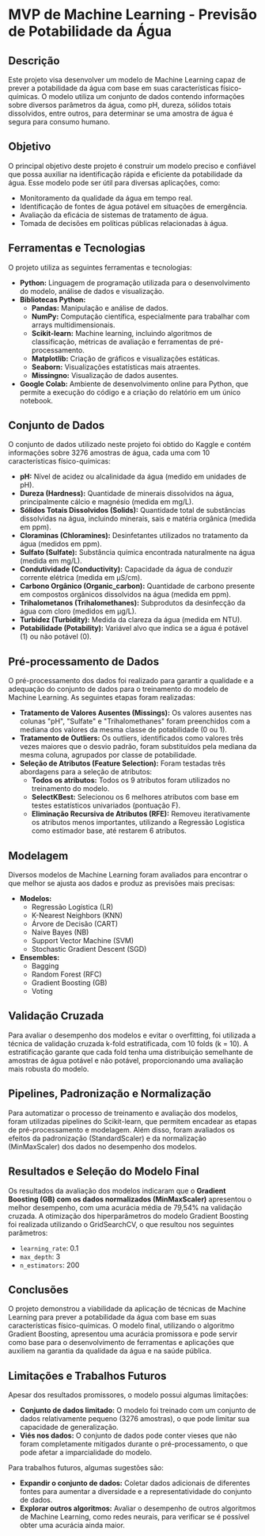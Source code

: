 # MVP de Machine Learning - Previsão de Potabilidade da Água

## Descrição
Este projeto visa desenvolver um modelo de Machine Learning capaz de prever a potabilidade da água com base em suas características físico-químicas. O modelo utiliza um conjunto de dados contendo informações sobre diversos parâmetros da água, como pH, dureza, sólidos totais dissolvidos, entre outros, para determinar se uma amostra de água é segura para consumo humano.

## Objetivo
O principal objetivo deste projeto é construir um modelo preciso e confiável que possa auxiliar na identificação rápida e eficiente da potabilidade da água. Esse modelo pode ser útil para diversas aplicações, como:

* Monitoramento da qualidade da água em tempo real.
* Identificação de fontes de água potável em situações de emergência.
* Avaliação da eficácia de sistemas de tratamento de água.
* Tomada de decisões em políticas públicas relacionadas à água.

## Ferramentas e Tecnologias
O projeto utiliza as seguintes ferramentas e tecnologias:

* **Python:** Linguagem de programação utilizada para o desenvolvimento do modelo, análise de dados e visualização.
* **Bibliotecas Python:**
    * **Pandas:** Manipulação e análise de dados.
    * **NumPy:** Computação científica, especialmente para trabalhar com arrays multidimensionais.
    * **Scikit-learn:** Machine learning, incluindo algoritmos de classificação, métricas de avaliação e ferramentas de pré-processamento.
    * **Matplotlib:** Criação de gráficos e visualizações estáticas.
    * **Seaborn:** Visualizações estatísticas mais atraentes.
    * **Missingno:** Visualização de dados ausentes.
* **Google Colab:** Ambiente de desenvolvimento online para Python, que permite a execução do código e a criação do relatório em um único notebook.

## Conjunto de Dados
O conjunto de dados utilizado neste projeto foi obtido do Kaggle e contém informações sobre 3276 amostras de água, cada uma com 10 características físico-químicas:

* **pH:** Nível de acidez ou alcalinidade da água (medido em unidades de pH).
* **Dureza (Hardness):** Quantidade de minerais dissolvidos na água, principalmente cálcio e magnésio (medida em mg/L).
* **Sólidos Totais Dissolvidos (Solids):** Quantidade total de substâncias dissolvidas na água, incluindo minerais, sais e matéria orgânica (medida em ppm).
* **Cloraminas (Chloramines):** Desinfetantes utilizados no tratamento da água (medidos em ppm).
* **Sulfato (Sulfate):** Substância química encontrada naturalmente na água (medida em mg/L).
* **Condutividade (Conductivity):** Capacidade da água de conduzir corrente elétrica (medida em μS/cm).
* **Carbono Orgânico (Organic_carbon):** Quantidade de carbono presente em compostos orgânicos dissolvidos na água (medida em ppm).
* **Trihalometanos (Trihalomethanes):** Subprodutos da desinfecção da água com cloro (medidos em μg/L).
* **Turbidez (Turbidity):** Medida da clareza da água (medida em NTU).
* **Potabilidade (Potability):** Variável alvo que indica se a água é potável (1) ou não potável (0).

## Pré-processamento de Dados
O pré-processamento dos dados foi realizado para garantir a qualidade e a adequação do conjunto de dados para o treinamento do modelo de Machine Learning. As seguintes etapas foram realizadas:

* **Tratamento de Valores Ausentes (Missings):** Os valores ausentes nas colunas "pH", "Sulfate" e "Trihalomethanes" foram preenchidos com a mediana dos valores da mesma classe de potabilidade (0 ou 1).
* **Tratamento de Outliers:** Os outliers, identificados como valores três vezes maiores que o desvio padrão, foram substituídos pela mediana da mesma coluna, agrupados por classe de potabilidade.
* **Seleção de Atributos (Feature Selection):** Foram testadas três abordagens para a seleção de atributos:
    * **Todos os atributos:** Todos os 9 atributos foram utilizados no treinamento do modelo.
    * **SelectKBest:** Selecionou os 6 melhores atributos com base em testes estatísticos univariados (pontuação F).
    * **Eliminação Recursiva de Atributos (RFE):** Removeu iterativamente os atributos menos importantes, utilizando a Regressão Logística como estimador base, até restarem 6 atributos.

## Modelagem
Diversos modelos de Machine Learning foram avaliados para encontrar o que melhor se ajusta aos dados e produz as previsões mais precisas:

* **Modelos:**
    * Regressão Logística (LR)
    * K-Nearest Neighbors (KNN)
    * Árvore de Decisão (CART)
    * Naive Bayes (NB)
    * Support Vector Machine (SVM)
    * Stochastic Gradient Descent (SGD)
* **Ensembles:**
    * Bagging
    * Random Forest (RFC)
    * Gradient Boosting (GB)
    * Voting

## Validação Cruzada
Para avaliar o desempenho dos modelos e evitar o overfitting, foi utilizada a técnica de validação cruzada k-fold estratificada, com 10 folds (k = 10). A estratificação garante que cada fold tenha uma distribuição semelhante de amostras de água potável e não potável, proporcionando uma avaliação mais robusta do modelo.

## Pipelines, Padronização e Normalização
Para automatizar o processo de treinamento e avaliação dos modelos, foram utilizadas pipelines do Scikit-learn, que permitem encadear as etapas de pré-processamento e modelagem. Além disso, foram avaliados os efeitos da padronização (StandardScaler) e da normalização (MinMaxScaler) dos dados no desempenho dos modelos.

## Resultados e Seleção do Modelo Final
Os resultados da avaliação dos modelos indicaram que o **Gradient Boosting (GB) com os dados normalizados (MinMaxScaler)** apresentou o melhor desempenho, com uma acurácia média de 79,54% na validação cruzada. A otimização dos hiperparâmetros do modelo Gradient Boosting foi realizada utilizando o GridSearchCV, o que resultou nos seguintes parâmetros:

* `learning_rate`: 0.1
* `max_depth`: 3
* `n_estimators`: 200

## Conclusões
O projeto demonstrou a viabilidade da aplicação de técnicas de Machine Learning para prever a potabilidade da água com base em suas características físico-químicas. O modelo final, utilizando o algoritmo Gradient Boosting, apresentou uma acurácia promissora e pode servir como base para o desenvolvimento de ferramentas e aplicações que auxiliem na garantia da qualidade da água e na saúde pública.

## Limitações e Trabalhos Futuros
Apesar dos resultados promissores, o modelo possui algumas limitações:

* **Conjunto de dados limitado:** O modelo foi treinado com um conjunto de dados relativamente pequeno (3276 amostras), o que pode limitar sua capacidade de generalização.
* **Viés nos dados:** O conjunto de dados pode conter vieses que não foram completamente mitigados durante o pré-processamento, o que pode afetar a imparcialidade do modelo.

Para trabalhos futuros, algumas sugestões são:

* **Expandir o conjunto de dados:** Coletar dados adicionais de diferentes fontes para aumentar a diversidade e a representatividade do conjunto de dados.
* **Explorar outros algoritmos:** Avaliar o desempenho de outros algoritmos de Machine Learning, como redes neurais, para verificar se é possível obter uma acurácia ainda maior.

